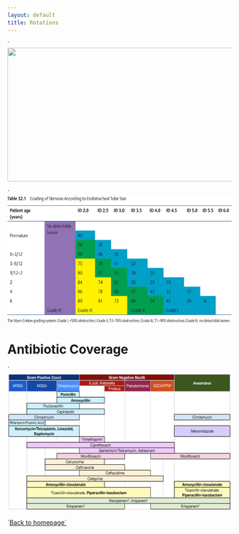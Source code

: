 ```yaml
---
layout: default
title: Rotations
---
```

<p>
`<img alt="" src="media/image34.emf" style="width:6.02733in;height:3.12742in" />
</p>
<p>
`<img src="media/image35.jpeg" style="width:6.19954in;height:2.96273in" alt="C:\Users\jharb\Downloads\SGS_sizingguide.jpg" />
</p>
<h1 class="unnumbered" id="antibiotic-coverage">
Antibiotic Coverage
</h1>
<p>
`<img alt="" src="media/image36.png" style="width:5.96171in;height:3.23186in" />
</p>
<p>
`<a href="index.html">Back to homepage`</a>
</p>
